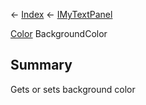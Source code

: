 ← [Index](Api-Index) ← [IMyTextPanel](Sandbox.ModAPI.Ingame.IMyTextPanel)

[Color](VRageMath.Color) BackgroundColor

## Summary

Gets or sets background color

